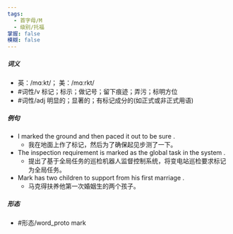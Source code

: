 ```yaml
---
tags:
  - 首字母/M
  - 级别/托福
掌握: false
模糊: false
---
```

##### 词义
- 英：/mɑːkt/； 美：/mɑːrkt/
- #词性/v  标记；标示；做记号；留下痕迹；弄污；标明方位
- #词性/adj  明显的；显著的；有标记成分的(如正式或非正式用语)
##### 例句
- I marked the ground and then paced it out to be sure .
	- 我在地面上作了标记，然后为了确保起见步测了一下。
- The inspection requirement is marked as the global task in the system .
	- 提出了基于全局任务的巡检机器人监督控制系统，将变电站巡检要求标记为全局任务。
- Mark has two children to support from his first marriage .
	- 马克得扶养他第一次婚姻生的两个孩子。
##### 形态
- #形态/word_proto mark
